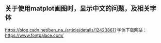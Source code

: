 ## 关于使用matplot画图时，显示中文的问题，及相关字体
https://blog.csdn.net/ben_na_/article/details/124238611
字体下载网站：https://www.fontpalace.com/